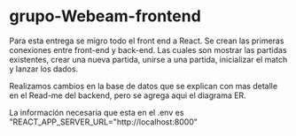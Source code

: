 # grupo-Webeam-frontend

Para esta entrega se migro todo el front end a React.
Se crean las primeras conexiones entre front-end y back-end. Las cuales son mostrar las partidas existentes, crear una nueva partida, unirse a una partida, inicializar el match y lanzar los dados. 

Realizamos cambios en la base de datos que se explican con mas detalle en el Read-me del backend, pero se agrega aqui el diagrama ER.

La información necesaria que esta en el .env es "REACT_APP_SERVER_URL="http://localhost:8000"
